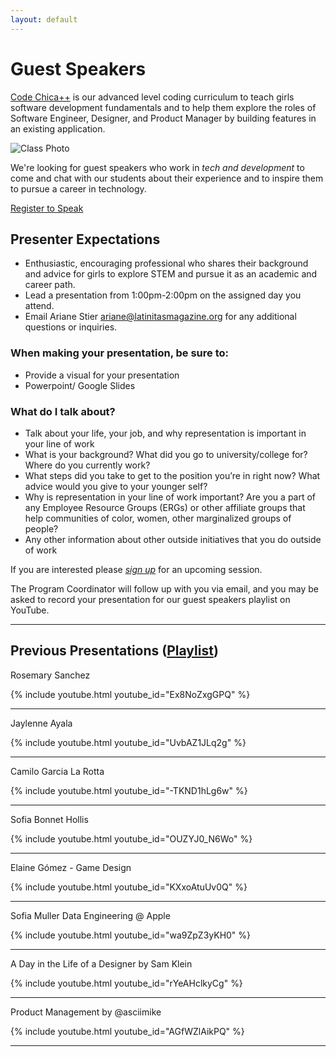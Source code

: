```yaml
---
layout: default
---
```


# Guest Speakers

[Code Chica++](/) is our advanced level coding curriculum to teach girls
software development fundamentals and to help them explore the roles of
Software Engineer, Designer, and Product Manager by building features in an
existing application.

![Class Photo](/assets/images/class-photo.png)

We're looking for guest speakers who work in *tech and development* to come and
chat with our students about their experience and to inspire them to pursue a
career in technology.

<a href="https://forms.gle/DKDjeURdhedeC3ov6" class="button primary">Register to Speak</a>

## Presenter Expectations

- Enthusiastic, encouraging professional who shares their background and advice for girls to explore STEM and pursue it as an academic and career path. 
- Lead a presentation from 1:00pm-2:00pm on the assigned day you attend.
- Email Ariane Stier [ariane@latinitasmagazine.org](ariane@latinitasmagazine.org) for any additional questions or inquiries. 

### When making your presentation, be sure to:

- Provide a visual for your presentation
- Powerpoint/ Google Slides

### What do I talk about?

- Talk about your life, your job, and why representation is important in your line of work
- What is your background? What did you go to university/college for? Where do you currently work?
- What steps did you take to get to the position you’re in right now? What advice would you give to your younger self?
- Why is representation in your line of work important? Are you a part of any Employee Resource Groups (ERGs) or other affiliate groups that help communities of color, women, other marginalized groups of people?
- Any other information about other outside initiatives that you do outside of work

If you are interested please *[sign up][signup]* for an upcoming session.

The Program Coordinator will follow up with you via email, and you may be asked to record your presentation for our guest speakers playlist on YouTube. 
<hr />

## Previous Presentations ([Playlist][playlist])

Rosemary Sanchez

{% include youtube.html youtube_id="Ex8NoZxgGPQ" %}
<hr />

Jaylenne Ayala

{% include youtube.html youtube_id="UvbAZ1JLq2g" %}
<hr />

Camilo Garcia La Rotta

{% include youtube.html youtube_id="-TKND1hLg6w" %}
<hr />

Sofia Bonnet Hollis

{% include youtube.html youtube_id="OUZYJ0_N6Wo" %}
<hr />

Elaine Gómez - Game Design

{% include youtube.html youtube_id="KXxoAtuUv0Q" %}
<hr />

Sofia Muller Data Engineering @ Apple

{% include youtube.html youtube_id="wa9ZpZ3yKH0" %}
<hr />

A Day in the Life of a Designer by Sam Klein

{% include youtube.html youtube_id="rYeAHclkyCg" %}
<hr />

Product Management by @asciimike

{% include youtube.html youtube_id="AGfWZlAikPQ" %}
<hr />

[playlist]: https://www.youtube.com/playlist?list=PLaZatV79bZCS-wI_VZXN34cMLZ57Ym8Tq
[signup]: https://forms.gle/DKDjeURdhedeC3ov6
